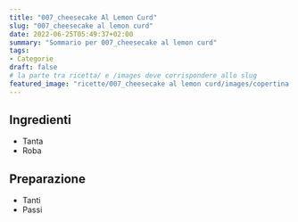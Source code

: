 ```yaml
---
title: "007_cheesecake Al Lemon Curd"
slug: "007_cheesecake al lemon curd"
date: 2022-06-25T05:49:37+02:00
summary: "Sommario per 007_cheesecake al lemon curd"
tags:
- Categorie
draft: false
# la parte tra ricetta/ e /images deve corrispondere allo slug
featured_image: "ricette/007_cheesecake al lemon curd/images/copertina.jpg"
---
```

## Ingredienti
* Tanta
* Roba

## Preparazione
* Tanti
* Passi